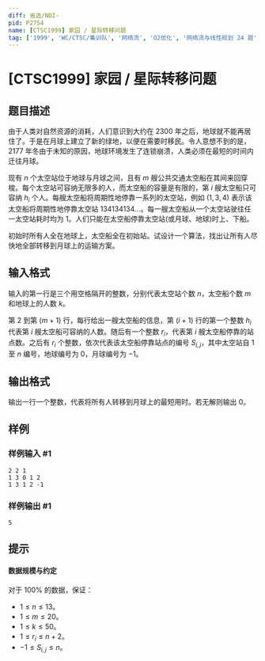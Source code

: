 ```yaml
---
diff: 省选/NOI-
pid: P2754
name: [CTSC1999] 家园 / 星际转移问题
tag: ['1999', 'WC/CTSC/集训队', '网络流', 'O2优化', '网络流与线性规划 24 题']
---
```

# [CTSC1999] 家园 / 星际转移问题
## 题目描述

由于人类对自然资源的消耗，人们意识到大约在 2300 年之后，地球就不能再居住了。于是在月球上建立了新的绿地，以便在需要时移民。令人意想不到的是，2177 年冬由于未知的原因，地球环境发生了连锁崩溃，人类必须在最短的时间内迁往月球。

现有 $n$ 个太空站位于地球与月球之间，且有 $m$ 艘公共交通太空船在其间来回穿梭。每个太空站可容纳无限多的人，而太空船的容量是有限的，第 $i$ 艘太空船只可容纳  $h_i$ 个人。每艘太空船将周期性地停靠一系列的太空站，例如 $(1,3,4)$ 表示该太空船将周期性地停靠太空站 $134134134\dots$。每一艘太空船从一个太空站驶往任一太空站耗时均为 $1$。人们只能在太空船停靠太空站(或月球、地球)时上、下船。

初始时所有人全在地球上，太空船全在初始站。试设计一个算法，找出让所有人尽快地全部转移到月球上的运输方案。
## 输入格式

输入的第一行是三个用空格隔开的整数，分别代表太空站个数 $n$，太空船个数 $m$ 和地球上的人数 $k$。

第 $2$ 到第 $(m + 1)$ 行，每行给出一艘太空船的信息，第 $(i + 1)$ 行的第一个整数 $h_i$ 代表第 $i$ 艘太空船可容纳的人数。随后有一个整数 $r_i$，代表第 $i$ 艘太空船停靠的站点数。之后有 $r_i$ 个整数，依次代表该太空船停靠站点的编号 $S_{i, j}$，其中太空站自 $1$ 至 $n$ 编号，地球编号为 $0$，月球编号为 $-1$。
## 输出格式

输出一行一个整数，代表将所有人转移到月球上的最短用时。若无解则输出 $0$。
## 样例

### 样例输入 #1
```
2 2 1
1 3 0 1 2
1 3 1 2 -1

```
### 样例输出 #1
```
5
```
## 提示

#### 数据规模与约定

对于 $100\%$ 的数据，保证：

- $1 \leq n \leq 13$。
- $1 \leq m \leq 20$。
- $1 \leq k \leq 50$。
- $1 \leq r_i \leq n + 2$。
- $-1 \leq S_{i, j}\leq n$。
